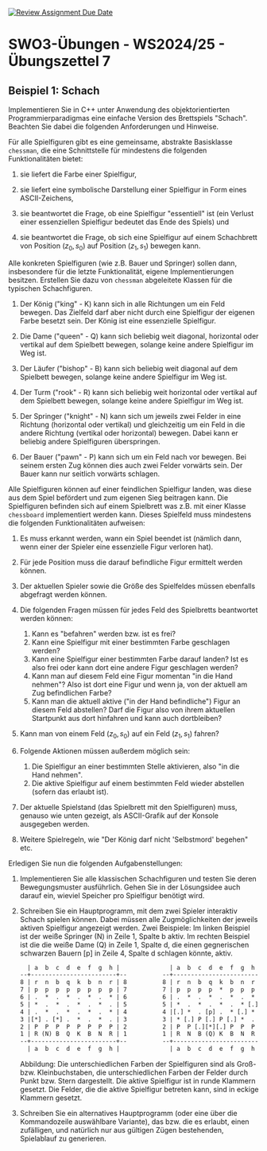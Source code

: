 [![Review Assignment Due Date](https://classroom.github.com/assets/deadline-readme-button-22041afd0340ce965d47ae6ef1cefeee28c7c493a6346c4f15d667ab976d596c.svg)](https://classroom.github.com/a/dil86f2I)
# **SWO3-Übungen - WS2024/25 - Übungszettel 7**

## **Beispiel 1: Schach**

Implementieren Sie in C++ unter Anwendung des objektorientierten
Programmierparadigmas eine einfache Version des Brettspiels "Schach". Beachten
Sie dabei die folgenden Anforderungen und Hinweise.

Für alle Spielfiguren gibt es eine gemeinsame, abstrakte Basisklasse `chessman`,
die eine Schnittstelle für mindestens die folgenden Funktionalitäten bietet:

1. sie liefert die Farbe einer Spielfigur,

1. sie liefert eine symbolische Darstellung einer Spielfigur in Form eines
   ASCII-Zeichens,

1. sie beantwortet die Frage, ob eine Spielfigur "essentiell" ist (ein Verlust
   einer essenziellen Spielfigur bedeutet das Ende des Spiels) und

1. sie beantwortet die Frage, ob sich eine Spielfigur auf einem Schachbrett von
   Position $(z_0,s_0)$ auf Position $(z_1,s_1)$ bewegen kann.

Alle konkreten Spielfiguren (wie z.B. Bauer und Springer) sollen dann,
insbesondere für die letzte Funktionalität, eigene Implementierungen besitzen.
Erstellen Sie dazu von `chessman` abgeleitete Klassen für die typischen
Schachfiguren.

1. Der König ("king" - K) kann sich in alle Richtungen um ein Feld bewegen. Das
   Zielfeld darf aber nicht durch eine Spielfigur der eigenen Farbe besetzt
   sein. Der König ist eine essenzielle Spielfigur.

1. Die Dame ("queen" - Q) kann sich beliebig weit diagonal, horizontal oder
   vertikal auf dem Spielbett bewegen, solange keine andere Spielfigur im Weg
   ist.

1. Der Läufer ("bishop" - B) kann sich beliebig weit diagonal auf dem Spielbett
   bewegen, solange keine andere Spielfigur im Weg ist.

1. Der Turm ("rook" - R) kann sich beliebig weit horizontal oder vertikal auf
   dem Spielbett bewegen, solange keine andere Spielfigur im Weg ist.

1. Der Springer ("knight" - N) kann sich um jeweils zwei Felder in eine Richtung
   (horizontal oder vertikal) und gleichzeitig um ein Feld in die andere
   Richtung (vertikal oder horizontal) bewegen. Dabei kann er beliebig andere
   Spielfiguren überspringen.

1. Der Bauer ("pawn" - P) kann sich um ein Feld nach vor bewegen. Bei seinem
   ersten Zug können dies auch zwei Felder vorwärts sein. Der Bauer kann nur
   seitlich vorwärts schlagen.

Alle Spielfiguren können auf einer feindlichen Spielfigur landen, was diese aus
dem Spiel befördert und zum eigenen Sieg beitragen kann. Die Spielfiguren
befinden sich auf einem Spielbrett was z.B. mit einer Klasse `chessboard`
implementiert werden kann. Dieses Spielfeld muss mindestens die folgenden
Funktionalitäten aufweisen:

1. Es muss erkannt werden, wann ein Spiel beendet ist (nämlich dann, wenn einer
   der Spieler eine essenzielle Figur verloren hat).

1. Für jede Position muss die darauf befindliche Figur ermittelt werden können.

1. Der aktuellen Spieler sowie die Größe des Spielfeldes müssen ebenfalls
   abgefragt werden können.

1. Die folgenden Fragen müssen für jedes Feld des Spielbretts beantwortet werden
   können:
   1. Kann es "befahren" werden bzw. ist es frei?
   1. Kann eine Spielfigur mit einer bestimmten Farbe geschlagen werden?
   1. Kann eine Spielfigur einer bestimmten Farbe darauf landen? Ist es also
      frei oder kann dort eine andere Figur geschlagen werden?
   1. Kann man auf diesem Feld eine Figur momentan "in die Hand nehmen"? Also
      ist dort eine Figur und wenn ja, von der aktuell am Zug befindlichen
      Farbe?
   1. Kann man die aktuell aktive ("in der Hand befindliche") Figur an diesem
      Feld abstellen? Darf die Figur also von ihrem aktuellen Startpunkt aus
      dort hinfahren und kann auch dortbleiben?

1. Kann man von einem Feld $(z_0,s_0)$ auf ein Feld $(z_1,s_1)$ fahren?

1. Folgende Aktionen müssen außerdem möglich sein:
   1. Die Spielfigur an einer bestimmten Stelle aktivieren, also "in die Hand
      nehmen".
   1. Die aktive Spielfigur auf einem bestimmten Feld wieder abstellen (sofern
      das erlaubt ist).

1. Der aktuelle Spielstand (das Spielbrett mit den Spielfiguren) muss, genauso
   wie unten gezeigt, als ASCII-Grafik auf der Konsole ausgegeben werden.

1. Weitere Spielregeln, wie "Der König darf nicht 'Selbstmord' begehen" etc.

Erledigen Sie nun die folgenden Aufgabenstellungen:

1. Implementieren Sie alle klassischen Schachfiguren und testen Sie deren
   Bewegungsmuster ausführlich. Gehen Sie in der Lösungsidee auch darauf ein,
   wieviel Speicher pro Spielfigur benötigt wird.

1. Schreiben Sie ein Hauptprogramm, mit dem zwei Spieler interaktiv Schach
   spielen können. Dabei müssen alle Zugmöglichkeiten der jeweils aktiven
   Spielfigur angezeigt werden. Zwei Beispiele: Im linken Beispiel ist der weiße
   Springer (N) in Zeile 1, Spalte b aktiv. Im rechten Beispiel ist die die
   weiße Dame (Q) in Zeile 1, Spalte d, die einen gegnerischen schwarzen Bauern
   [p] in Zeile 4, Spalte d schlagen könnte, aktiv.

   ```txt
     | a  b  c  d  e  f  g  h |              | a  b  c  d  e  f  g  h |
   --+------------------------+--          --+------------------------+--
   8 | r  n  b  q  k  b  n  r | 8          8 | r  n  b  q  k  b  n  r | 8
   7 | p  p  p  p  p  p  p  p | 7          7 | p  p  p  p  *  p  p  p | 7
   6 | .  *  .  *  .  *  .  * | 6          6 | .  *  .  *  .  *  .  * | 6
   5 | *  .  *  .  *  .  *  . | 5          5 | *  .  *  .  *  .  * [.]| 5
   4 | .  *  .  *  .  *  .  * | 4          4 |[.] *  . [p] .  * [.] * | 4
   3 |[*] . [*] .  *  .  *  . | 3          3 | * [.] P [.] P [.] *  . | 3
   2 | P  P  P  P  P  P  P  P | 2          2 | P  P [.][*][.] P  P  P | 2
   1 | R (N) B  Q  K  B  N  R | 1          1 | R  N  B (Q) K  B  N  R | 1
   --+------------------------+--          --+------------------------+--
     | a  b  c  d  e  f  g  h |              | a  b  c  d  e  f  g  h |
   ```

   Abbildung: Die unterschiedlichen Farben der Spielfiguren sind als Groß- bzw.
   Kleinbuchstaben, die unterschiedlichen Farben der Felder durch Punkt bzw.
   Stern dargestellt. Die aktive Spielfigur ist in runde Klammern gesetzt. Die
   Felder, die die aktive Spielfigur betreten kann, sind in eckige Klammern
   gesetzt.

1. Schreiben Sie ein alternatives Hauptprogramm (oder eine über die
   Kommandozeile auswählbare Variante), das bzw. die es erlaubt, einen
   zufälligen, und natürlich nur aus gültigen Zügen bestehenden, Spielablauf zu
   generieren.
